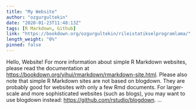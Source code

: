 ```yaml
---
title: "My Website"
author: "ozgurgultekin"
date: "2020-01-23T11:48:13Z"
tags: [R Markdown, Github]
link: "https://bookdown.org/ozgurgultekin/rileistatikselprogramlama/"
length_weight: "0%"
pinned: false
---
```


Hello, Website! For more information about simple R Markdown websites, please read the documentation at https://bookdown.org/yihui/rmarkdown/rmarkdown-site.html. Please also note that simple R Markdown sites are not based on blogdown. They are probably good for websites with only a few Rmd documents. For larger-scale and more sophisticated websites (such as blogs), you may want to use blogdown instead: https://github.com/rstudio/blogdown. ...
